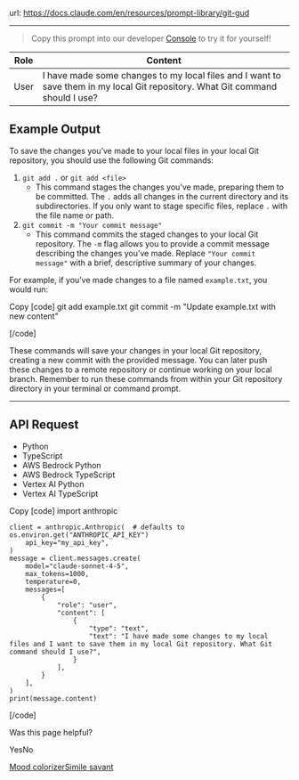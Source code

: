 url: https://docs.claude.com/en/resources/prompt-library/git-gud

---

> Copy this prompt into our developer [Console](https://console.anthropic.com/dashboard) to try it for yourself\!

Role| Content
---|---
User| I have made some changes to my local files and I want to save them in my local Git repository. What Git command should I use?

## Example Output

To save the changes you’ve made to your local files in your local Git repository, you should use the following Git commands:

  1. `git add .` or `git add <file>`
     * This command stages the changes you’ve made, preparing them to be committed. The `.` adds all changes in the current directory and its subdirectories. If you only want to stage specific files, replace `.` with the file name or path.
  2. `git commit -m "Your commit message"`
     * This command commits the staged changes to your local Git repository. The `-m` flag allows you to provide a commit message describing the changes you’ve made. Replace `"Your commit message"` with a brief, descriptive summary of your changes.

For example, if you’ve made changes to a file named `example.txt`, you would run:

Copy
[code]
    git add example.txt
    git commit -m "Update example.txt with new content"

[/code]

These commands will save your changes in your local Git repository, creating a new commit with the provided message. You can later push these changes to a remote repository or continue working on your local branch. Remember to run these commands from within your Git repository directory in your terminal or command prompt.

* * *

## API Request

  * Python
  * TypeScript
  * AWS Bedrock Python
  * AWS Bedrock TypeScript
  * Vertex AI Python
  * Vertex AI TypeScript

Copy
[code]
    import anthropic

    client = anthropic.Anthropic(  # defaults to os.environ.get("ANTHROPIC_API_KEY")
        api_key="my_api_key",
    )
    message = client.messages.create(
        model="claude-sonnet-4-5",
        max_tokens=1000,
        temperature=0,
        messages=[
            {
                "role": "user",
                "content": [
                    {
                        "type": "text",
                        "text": "I have made some changes to my local files and I want to save them in my local Git repository. What Git command should I use?",
                    }
                ],
            }
        ],
    )
    print(message.content)

[/code]

Was this page helpful?

YesNo

[Mood colorizer](/en/resources/prompt-library/mood-colorizer)[Simile savant](/en/resources/prompt-library/simile-savant)
